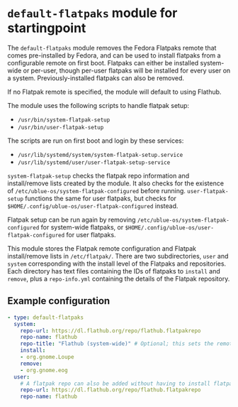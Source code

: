 # `default-flatpaks` module for startingpoint

The `default-flatpaks` module removes the Fedora Flatpaks remote that comes pre-installed by Fedora, and can be used to install flatpaks from a configurable remote on first boot. Flatpaks can either be installed system-wide or per-user, though per-user flatpaks will be installed for every user on a system. Previously-installed flatpaks can also be removed.

If no Flatpak remote is specified, the module will default to using Flathub.

The module uses the following scripts to handle flatpak setup:

- `/usr/bin/system-flatpak-setup`
- `/usr/bin/user-flatpak-setup`

The scripts are run on first boot and login by these services:

- `/usr/lib/systemd/system/system-flatpak-setup.service`
- `/usr/lib/systemd/user/user-flatpak-setup-service`

`system-flatpak-setup` checks the flatpak repo information and install/remove lists created by the module. It also checks for the existence of `/etc/ublue-os/system-flatpak-configured` before running. `user-flatpak-setup` functions the same for user flatpaks, but checks for `$HOME/.config/ublue-os/user-flatpak-configured` instead.

Flatpak setup can be run again by removing `/etc/ublue-os/system-flatpak-configured` for system-wide flatpaks, or `$HOME/.config/ublue-os/user-flatpak-configured` for user flatpaks.

This module stores the Flatpak remote configuration and Flatpak install/remove lists in `/etc/flatpak/`. There are two subdirectories, `user` and `system` corresponding with the install level of the Flatpaks and repositories. Each directory has text files containing the IDs of flatpaks to `install` and `remove`, plus a `repo-info.yml` containing the details of the Flatpak repository.

## Example configuration

```yaml
- type: default-flatpaks
  system:
    repo-url: https://dl.flathub.org/repo/flathub.flatpakrepo
    repo-name: flathub
    repo-title: "Flathub (system-wide)" # Optional; this sets the remote's user-facing name in graphical frontends like GNOME Software
    install:
    - org.gnome.Loupe
    remove:
    - org.gnome.eog
  user:
    # A flatpak repo can also be added without having to install flatpaks
    repo-url: https://dl.flathub.org/repo/flathub.flatpakrepo
    repo-name: flathub
```
